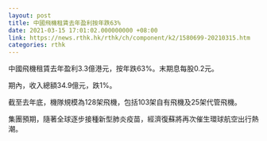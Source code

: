 ```yaml
---
layout: post
title: 中國飛機租賃去年盈利按年跌63%
date: 2021-03-15 17:01:02.000000000 +08:00
link: https://news.rthk.hk/rthk/ch/component/k2/1580699-20210315.htm
categories: rthk
---
```


中國飛機租賃去年盈利3.3億港元，按年跌63%。末期息每股0.2元。

期內，收入總額34.9億元，跌1%。

截至去年底，機隊規模為128架飛機，包括103架自有飛機及25架代管飛機。

集團預期，隨著全球逐步接種新型肺炎疫苗，經濟復蘇將再次催生環球航空出行熱潮。
